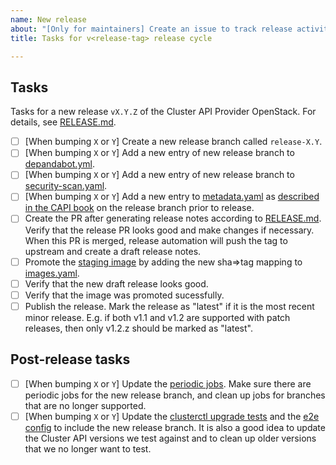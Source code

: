 ```yaml
---
name: New release
about: "[Only for maintainers] Create an issue to track release activities"
title: Tasks for v<release-tag> release cycle

---
```


## Tasks

Tasks for a new release `vX.Y.Z` of the Cluster API Provider OpenStack.
For details, see [RELEASE.md](https://github.com/kubernetes-sigs/cluster-api-provider-openstack/blob/main/RELEASE.md).

- [ ] [When bumping `X` or `Y`] Create a new release branch called `release-X.Y`.
- [ ] [When bumping `X` or `Y`] Add a new entry of new release branch to [depandabot.yml](https://github.com/kubernetes-sigs/cluster-api-provider-openstack/blob/main/.github/dependabot.yml).
- [ ] [When bumping `X` or `Y`] Add a new entry of new release branch to [security-scan.yaml](https://github.com/kubernetes-sigs/cluster-api-provider-openstack/blob/main/.github/workflows/security-scan.yaml).
- [ ] [When bumping `X` or `Y`] Add a new entry to [metadata.yaml](https://github.com/kubernetes-sigs/cluster-api-provider-openstack/blob/main/metadata.yaml)
  as [described in the CAPI book](https://cluster-api.sigs.k8s.io/developer/providers/contracts/clusterctl#metadata-yaml)
  on the release branch prior to release.
- [ ] Create the PR after generating release notes according to [RELEASE.md](https://github.com/kubernetes-sigs/cluster-api-provider-openstack/blob/main/RELEASE.md). Verify that the release PR looks good and make changes if necessary. When this PR is merged, release automation will push the tag to upstream and create a draft release notes.
- [ ] Promote the [staging image](https://console.cloud.google.com/cloud-build/builds?project=k8s-staging-capi-openstack) by
  adding the new sha=>tag mapping to [images.yaml](https://github.com/kubernetes/k8s.io/blob/main/registry.k8s.io/images/k8s-staging-capi-openstack/images.yaml).
- [ ] Verify that the new draft release looks good.
- [ ] Verify that the image was promoted sucessfully.
- [ ] Publish the release.
  Mark the release as "latest" if it is the most recent minor release.
  E.g. if both v1.1 and v1.2 are supported with patch releases, then only v1.2.z should be marked as "latest".

## Post-release tasks

- [ ] [When bumping `X` or `Y`] Update the [periodic jobs](https://github.com/kubernetes/test-infra/tree/master/config/jobs/kubernetes-sigs/cluster-api-provider-openstack).
  Make sure there are periodic jobs for the new release branch, and clean up jobs for branches that are no longer supported.
- [ ] [When bumping `X` or `Y`] Update the [clusterctl upgrade tests](https://github.com/kubernetes-sigs/cluster-api-provider-openstack/blob/main/test/e2e/suites/e2e/clusterctl_upgrade_test.go)
  and the [e2e config](https://github.com/kubernetes-sigs/cluster-api-provider-openstack/blob/main/test/e2e/data/e2e_conf.yaml)
  to include the new release branch.
  It is also a good idea to update the Cluster API versions we test against and to clean up older versions that we no longer want
  to test.
